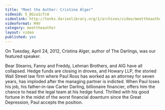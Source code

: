 ```yaml
---
title: "Meet the Author: Cristina Alger"
videoid: 5_BGia1cTcA
videolink: http://tonks.darienlibrary.org/1/archives/video/meettheauthor/20120424_cristina_alger.m4v
videoformat: M4V
category: meettheauthor
layout: video
published: yes
---
```


On Tuesday, April 24, 2012, Cristina Alger, author of The Darlings, was our featured speaker.

Bear Stearns, Fanny and Freddy, Lehman Brothers, and AIG have all collapsed. Hedge funds are closing in droves, and Howary LLP, the storied Wall Street law firm where Paul Ross has worked as an attorney for seven years, has imploded after the managing partner is indicted. When Paul loses his job, his father-in-law Carter Darling, billionaire financier, offers him the chance to head the legal team at his hedge fund. Thrilled with his good fortune in the midst of the worst financial downturn since the Great Depression, Paul accepts the position.